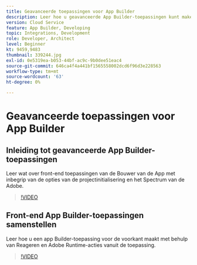 ```yaml
---
title: Geavanceerde toepassingen voor App Builder
description: Leer hoe u geavanceerde App Builder-toepassingen kunt maken.
version: Cloud Service
feature: App Builder, Developing
topic: Integrations, Development
role: Developer, Architect
level: Beginner
kt: 9459,9483
thumbnail: 339244.jpg
exl-id: 0e5319ea-b053-44bf-ac9c-9b0dee51eac4
source-git-commit: 646ca4f4a441bf1565558002dcd6f96d3e228563
workflow-type: tm+mt
source-wordcount: '63'
ht-degree: 0%

---
```


# Geavanceerde toepassingen voor App Builder

## Inleiding tot geavanceerde App Builder-toepassingen

Leer wat over front-end toepassingen van de Bouwer van de App met inbegrip van de opties van de projectinitialisering en het Spectrum van de Adobe.

>[!VIDEO](https://video.tv.adobe.com/v/339247/?quality=12&learn=on)

## Front-end App Builder-toepassingen samenstellen

Leer hoe u een app Builder-toepassing voor de voorkant maakt met behulp van Reageren en Adobe Runtime-acties vanuit de toepassing.

>[!VIDEO](https://video.tv.adobe.com/v/339248/?quality=12&learn=on)

